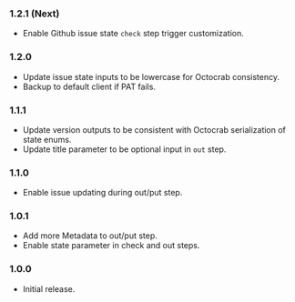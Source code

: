 ### 1.2.1 (Next)
- Enable Github issue state `check` step trigger customization.

### 1.2.0
- Update issue state inputs to be lowercase for Octocrab consistency.
- Backup to default client if PAT fails.

### 1.1.1
- Update version outputs to be consistent with Octocrab serialization of state enums.
- Update title parameter to be optional input in `out` step.

### 1.1.0
- Enable issue updating during out/put step.

### 1.0.1
- Add more Metadata to out/put step.
- Enable state parameter in check and out steps.

### 1.0.0
- Initial release.
